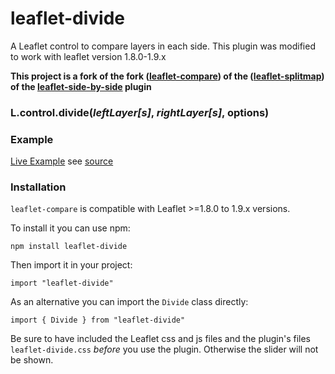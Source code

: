 # leaflet-divide

A Leaflet control to compare layers in each side. This plugin was modified to work with leaflet version 1.8.0-1.9.x

**This project is a fork of the fork ([leaflet-compare](https://github.com/phloose/leaflet-compare)) of the ([leaflet-splitmap](https://github.com/QuantStack/leaflet-splitmap)) of the [leaflet-side-by-side](https://github.com/digidem/leaflet-side-by-side) plugin**


### L.control.divide(_leftLayer[s]_, _rightLayer[s]_, options)

### Example

[Live Example](https://gimleng.github.io/leaflet-divide/) see [source](index.html)

### Installation

`leaflet-compare` is compatible with Leaflet >=1.8.0 to 1.9.x versions.

To install it you can use npm:

`npm install leaflet-divide`

Then import it in your project:

`import "leaflet-divide"`

As an alternative you can import the `Divide` class directly:

`import { Divide } from "leaflet-divide"`

Be sure to have included the Leaflet css and js files and the plugin's files `leaflet-divide.css` *before* you use the plugin. Otherwise the slider will not be shown.
